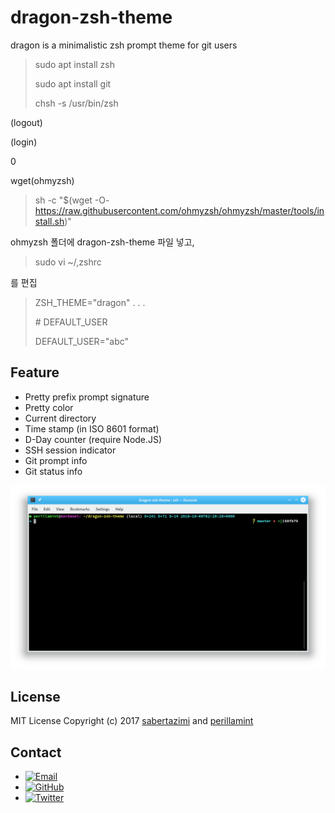 # dragon-zsh-theme

dragon is a minimalistic zsh prompt theme for git users

>sudo apt install zsh
>
>sudo apt install git
>
>chsh -s /usr/bin/zsh

(logout)

(login)

0

wget(ohmyzsh)

>sh -c "$(wget -O- <https://raw.githubusercontent.com/ohmyzsh/ohmyzsh/master/tools/install.sh>)"

ohmyzsh 폴더에 dragon-zsh-theme 파일 넣고,

>sudo vi ~/,zshrc

를 편집

>ZSH_THEME="dragon"
>.
>.
>.
>
>&#35; DEFAULT_USER
>
>DEFAULT_USER="abc"




## Feature

*   Pretty prefix prompt signature
*   Pretty color
*   Current directory
*   Time stamp (in ISO 8601 format)
*   D-Day counter (require Node.JS)
*   SSH session indicator
*   Git prompt info
*   Git status info

![screenshot](dragon-zsh-theme.png)

## License

MIT License Copyright (c) 2017 [sabertazimi](https://github.com/sabertazimi) and [perillamint](https://github.com/perillamint)

## Contact

-   [![Email](https://img.shields.io/badge/mailto-sabertazimi-brightgreen.svg?style=flat-square)](mailto:sabertazimi@gmail.com)
-   [![GitHub](https://img.shields.io/badge/contact-github-000000.svg?style=flat-square)](https://github.com/sabertazimi)
-   [![Twitter](https://img.shields.io/badge/contact-twitter-blue.svg?style=flat-square)](https://twitter.com/sabertazimi)


